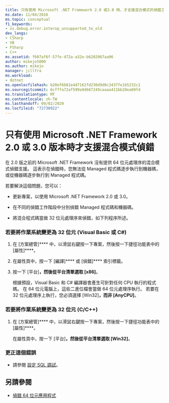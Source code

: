 ```yaml
---
title: 只有使用 Microsoft .NET Framework 2.0 或3.0 時，才支援混合模式的偵錯工具 |Microsoft Docs
ms.date: 11/04/2016
ms.topic: conceptual
f1_keywords:
- vs.debug.error.interop_unsupported_to_old
dev_langs:
- CSharp
- VB
- FSharp
- C++
ms.assetid: f607af6f-57fe-472a-a32e-b6202067aa96
author: mikejo5000
ms.author: mikejo
manager: jillfra
ms.workload:
- dotnet
ms.openlocfilehash: b20ef6b81e4d7162fd230d9d0c3437fe1b5232c1
ms.sourcegitcommit: 6cfffa72af599a9d667249caaaa411bb28ea69fd
ms.translationtype: MT
ms.contentlocale: zh-TW
ms.lasthandoff: 09/02/2020
ms.locfileid: "72730922"
---
```

# <a name="mixed-mode-debugging-is-only-supported-when-using-microsoft-net-framework-20-or-30"></a>只有使用 Microsoft .NET Framework 2.0 或 3.0 版本時才支援混合模式偵錯
在 2.0 版之前的 Microsoft .NET Framework 沒有提供 64 位元處理序的混合模式偵錯支援。 這表示在偵錯時，您無法從 Managed 程式碼逐步執行到機器碼，或從機器碼逐步執行到 Managed 程式碼。

 若要解決這個問題，您可以：

- 更新專案，以使用 Microsoft .NET Framework 2.0 或 3.0。

- 在不同的偵錯工作階段中分別偵錯 Managed 程式碼和機器碼。

- 將混合程式碼當做 32 位元處理序來偵錯，如下列程序所述。

### <a name="to-change-the-operating-system-to-32-bit-visual-basic-or-c"></a>若要將作業系統變更為 32 位元 (Visual Basic 或 C#)

1. 在 [方案總管]**** 中，以滑鼠右鍵按一下專案，然後按一下捷徑功能表中的 [屬性]****。

2. 在屬性頁中，按一下 [編譯]**** 或 [偵錯]**** 索引標籤。

3. 按一下 [平台]****，然後從平台清單選取 [x86]****。

     根據預設，Visual Basic 和 C# 編譯器會產生可針對任何 CPU 執行的程式碼。 在 64 位元電腦上，這些二進位檔會當做 64 位元處理序執行。 若要在 32 位元處理序上執行，您必須選擇 [Win32]****，而非 [AnyCPU]****。

### <a name="to-change-the-operating-system-to-32-bit-cc"></a>若要將作業系統變更為 32 位元 (C/C++)

1. 在 [方案總管]**** 中，以滑鼠右鍵按一下專案，然後按一下捷徑功能表中的 [屬性]****。

     在屬性頁中，按一下 [平台]****，然後從平台清單選取 [Win32]****。

### <a name="to-correct-this-error"></a>更正這個錯誤

- 請參閱 [設定 SQL 調試](/previous-versions/visualstudio/visual-studio-2010/s4sszxst(v=vs.100))。

## <a name="see-also"></a>另請參閱
- [偵錯 64 位元應用程式](../debugger/debug-64-bit-applications.md)